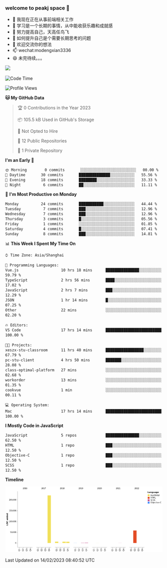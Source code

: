 ### welcome to peakj space 👋



- 🔭 我现在正在从事前端相关工作
- 🌱 学习是一个长期的事情，从中能收获乐趣和成就感
- 👯 努力提高自己，天高任鸟飞
- 🤔 如何提升自己是个需要长期思考的问题
- 💬 欢迎交流你的想法
- 📫 wechat:modengxian3336
- 😄 未完待续。。。

![](https://s2.ax1x.com/2019/06/28/ZKxc4J.jpg)

<!--START_SECTION:waka-->
![Code Time](http://img.shields.io/badge/Code%20Time-2%2C212%20hrs%2024%20mins-blue)

![Profile Views](http://img.shields.io/badge/Profile%20Views-0-blue)

**🐱 My GitHub Data** 

> 🏆 0 Contributions in the Year 2023
 > 
> 📦 105.5 kB Used in GitHub's Storage 
 > 
> 🚫 Not Opted to Hire
 > 
> 📜 12 Public Repositories 
 > 
> 🔑 1 Private Repository 
 > 
**I'm an Early 🐤** 

```text
🌞 Morning        0 commits       ░░░░░░░░░░░░░░░░░░░░░░░░░   00.00 % 
🌆 Daytime       30 commits       ██████████████░░░░░░░░░░░   55.56 % 
🌃 Evening       18 commits       ████████░░░░░░░░░░░░░░░░░   33.33 % 
🌙 Night          6 commits       ██░░░░░░░░░░░░░░░░░░░░░░░   11.11 % 

```
📅 **I'm Most Productive on Monday** 

```text
Monday          24 commits       ███████████░░░░░░░░░░░░░░   44.44 % 
Tuesday          7 commits       ███░░░░░░░░░░░░░░░░░░░░░░   12.96 % 
Wednesday        7 commits       ███░░░░░░░░░░░░░░░░░░░░░░   12.96 % 
Thursday         3 commits       █░░░░░░░░░░░░░░░░░░░░░░░░   05.56 % 
Friday           1 commits       ░░░░░░░░░░░░░░░░░░░░░░░░░   01.85 % 
Saturday         4 commits       █░░░░░░░░░░░░░░░░░░░░░░░░   07.41 % 
Sunday           8 commits       ███░░░░░░░░░░░░░░░░░░░░░░   14.81 % 

```


📊 **This Week I Spent My Time On** 

```text
⌚︎ Time Zone: Asia/Shanghai

💬 Programming Languages: 
Vue.js                   10 hrs 18 mins      ███████████████░░░░░░░░░░   59.79 % 
TypeScript               2 hrs 56 mins       ████░░░░░░░░░░░░░░░░░░░░░   17.02 % 
JavaScript               2 hrs 7 mins        ███░░░░░░░░░░░░░░░░░░░░░░   12.29 % 
JSON                     1 hr 14 mins        █░░░░░░░░░░░░░░░░░░░░░░░░   07.25 % 
Other                    22 mins             ░░░░░░░░░░░░░░░░░░░░░░░░░   02.20 % 

🔥 Editors: 
VS Code                  17 hrs 14 mins      █████████████████████████   100.00 % 

🐱‍💻 Projects: 
xeszx-stu-classroom      11 hrs 40 mins      █████████████████░░░░░░░░   67.79 % 
pc-stu-client            4 hrs 50 mins       ███████░░░░░░░░░░░░░░░░░░   28.08 % 
class-optimal-platform   27 mins             ░░░░░░░░░░░░░░░░░░░░░░░░░   02.68 % 
workorder                13 mins             ░░░░░░░░░░░░░░░░░░░░░░░░░   01.35 % 
cookvue                  1 min               ░░░░░░░░░░░░░░░░░░░░░░░░░   00.11 % 

💻 Operating System: 
Mac                      17 hrs 14 mins      █████████████████████████   100.00 % 

```

**I Mostly Code in JavaScript** 

```text
JavaScript               5 repos             ███████████████░░░░░░░░░░   62.50 % 
HTML                     1 repo              ███░░░░░░░░░░░░░░░░░░░░░░   12.50 % 
Objective-C              1 repo              ███░░░░░░░░░░░░░░░░░░░░░░   12.50 % 
SCSS                     1 repo              ███░░░░░░░░░░░░░░░░░░░░░░   12.50 % 

```


**Timeline**

![Chart not found](https://raw.githubusercontent.com/PeakJ/PeakJ/master/charts/bar_graph.png) 


 Last Updated on 14/02/2023 08:40:52 UTC
<!--END_SECTION:waka-->
